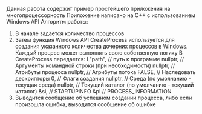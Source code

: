 Данная работа содержит пример простейшего приложения на многопроцессорность 
Приложение написано на С++ с использованием Windows API
Алгоритм работы:
1. В начале задается количество процессов
2. Затем функция Windows API CreateProcess используется для создания указанного количества дочерних процессов в Windows. Каждый процесс может выполнять свою собственную логику
   В CreateProcess передается:
            L"path", // путь к программе
            nullptr, // Аргументы командной строки (при необходимости)
            nullptr, // Атрибуты процесса
            nullptr, // Атрибуты потока
            FALSE,   // Наследовать дескрипторы
            0,       // Флаги создания
            nullptr, // Среда (по умолчанию - текущая среда)
            nullptr, // Текущий каталог (по умолчанию - текущий каталог)
            &si,     // STARTUPINFO
            &pi      // PROCESS_INFORMATION
3. Выводится сообщение об успешном создании процесса, либо если произошла ошибка, выводится сообщение об ошибке
